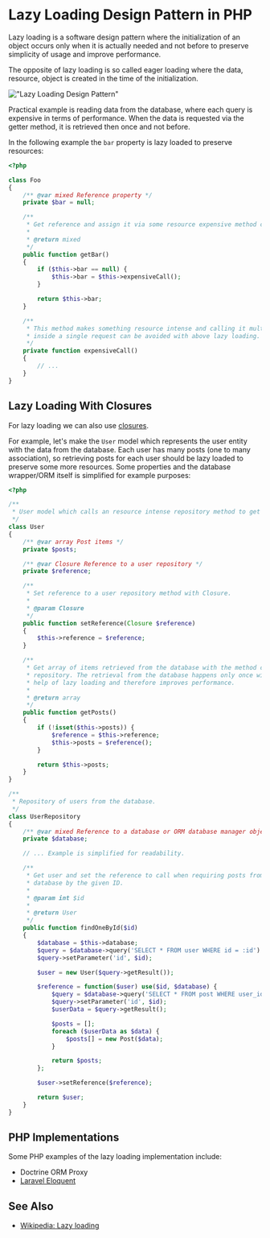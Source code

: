 # Lazy Loading Design Pattern in PHP

Lazy loading is a software design pattern where the initialization of an object
occurs only when it is actually needed and not before to preserve simplicity of
usage and improve performance.

The opposite of lazy loading is so called eager loading where the data, resource,
object is created in the time of the initialization.

!["Lazy Loading Design Pattern"](https://raw.githubusercontent.com/php-earth/PHP.earth/master/assets/images/oop/design-patterns/lazy-loading.png "Lazy Loading Design Pattern")

Practical example is reading data from the database, where each query is expensive
in terms of performance. When the data is requested via the getter method, it is
retrieved then once and not before.

In the following example the `bar` property is lazy loaded to preserve resources:

```php
<?php

class Foo
{
    /** @var mixed Reference property */
    private $bar = null;

    /**
     * Get reference and assign it via some resource expensive method call only once.
     *
     * @return mixed
     */
    public function getBar()
    {
        if ($this->bar == null) {
            $this->bar = $this->expensiveCall();
        }

        return $this->bar;
    }

    /**
     * This method makes something resource intense and calling it multiple times
     * inside a single request can be avoided with above lazy loading.
     */
    private function expensiveCall()
    {
        // ...
    }
}
```

## Lazy Loading With Closures

For lazy loading we can also use [closures](http://php.net/manual/en/class.closure.php).

For example, let's make the `User` model which represents the user entity with
the data from the database. Each user has many posts (one to many association),
so retrieving posts for each user should be lazy loaded to preserve some more
resources. Some properties and the database wrapper/ORM itself is simplified for
example purposes:

```php
<?php

/**
 * User model which calls an resource intense repository method to get posts.
 */
class User
{
    /** @var array Post items */
    private $posts;

    /** @var Closure Reference to a user repository */
    private $reference;

    /**
     * Set reference to a user repository method with Closure.
     *
     * @param Closure
     */
    public function setReference(Closure $reference)
    {
        $this->reference = $reference;
    }

    /**
     * Get array of items retrieved from the database with the method call of the
     * repository. The retrieval from the database happens only once with the
     * help of lazy loading and therefore improves performance.
     *
     * @return array
     */
    public function getPosts()
    {
        if (!isset($this->posts)) {
            $reference = $this->reference;
            $this->posts = $reference();
        }

        return $this->posts;
    }
}

/**
 * Repository of users from the database.
 */
class UserRepository
{
    /** @var mixed Reference to a database or ORM database manager object */
    private $database;

    // ... Example is simplified for readability.

    /**
     * Get user and set the reference to call when requiring posts from the
     * database by the given ID.
     *
     * @param int $id
     *
     * @return User
     */
    public function findOneById($id)
    {
        $database = $this->database;
        $query = $database->query('SELECT * FROM user WHERE id = :id')
        $query->setParameter('id', $id);

        $user = new User($query->getResult());

        $reference = function($user) use($id, $database) {
            $query = $database->query('SELECT * FROM post WHERE user_id = :id');
            $query->setParameter('id', $id);
            $userData = $query->getResult();

            $posts = [];
            foreach ($userData as $data) {
                $posts[] = new Post($data);
            }

            return $posts;
        };

        $user->setReference($reference);

        return $user;
    }
}
```

## PHP Implementations

Some PHP examples of the lazy loading implementation include:

* Doctrine ORM Proxy
* [Laravel Eloquent](https://laravel.com/docs/5.2/eloquent-relationships#lazy-eager-loading)

## See Also

* [Wikipedia: Lazy loading](https://en.wikipedia.org/wiki/Lazy_loading)

